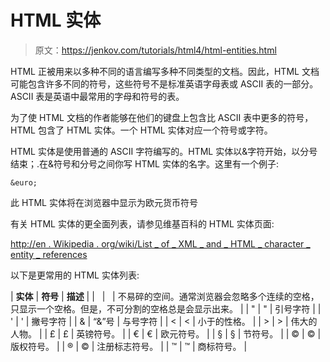 # HTML 实体

> 原文：<https://jenkov.com/tutorials/html4/html-entities.html>

HTML 正被用来以多种不同的语言编写多种不同类型的文档。因此，HTML 文档可能包含许多不同的符号，这些符号不是标准英语字母表或 ASCII 表的一部分。ASCII 表是英语中最常用的字母和符号的表。

为了使 HTML 文档的作者能够在他们的键盘上包含比 ASCII 表中更多的符号，HTML 包含了 HTML 实体。一个 HTML 实体对应一个符号或字符。

HTML 实体是使用普通的 ASCII 字符编写的。HTML 实体以&字符开始，以分号结束；.在&符号和分号之间你写 HTML 实体的名字。这里有一个例子:

```
&euro;

```

此 HTML 实体将在浏览器中显示为欧元货币符号

有关 HTML 实体的更全面列表，请参见维基百科的 HTML 实体页面:

[http://en . Wikipedia . org/wiki/List _ of _ XML _ and _ HTML _ character _ entity _ references](http://en.wikipedia.org/wiki/List_of_XML_and_HTML_character_entity_references)

以下是更常用的 HTML 实体列表:

| **实体** | **符号** | **描述** |
|   |   | 不易碎的空间。通常浏览器会忽略多个连续的空格，只显示一个空格。但是，不可分割的空格总是会显示出来。 |
| " | " | 引号字符 |
| ' | ' | 撇号字符 |
| & | “&”号 | 与号字符 |
| < | < | 小于的性格。 |
| > | > | 伟大的人物。 |
| £ | £ | 英镑符号。 |
| € | € | 欧元符号。 |
| § | § | 节符号。 |
| © | © | 版权符号。 |
| ® | © | 注册标志符号。 |
| ™ | ™ | 商标符号。 |